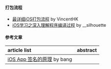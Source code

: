 
#### 打包流程
- [最详细iOS打包流程](https://www.jianshu.com/p/cda386ddaa2c) by VincentHK
- [iOS学习之深入理解程序编译过程](https://www.jianshu.com/p/b0a07bf4bf6c) by __silhouette

#### 参考文章
article list | abstract
:-- | :--:
[iOS App 签名的原理](http://blog.cnbang.net/tech/3386/) by bang |